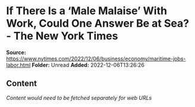 # If There Is a ‘Male Malaise’ With Work, Could One Answer Be at Sea? - The New York Times

**Source:** https://www.nytimes.com/2022/12/06/business/economy/maritime-jobs-labor.html
**Folder:** Unread
**Added:** 2022-12-06T13:26:26




## Content
*Content would need to be fetched separately for web URLs*
